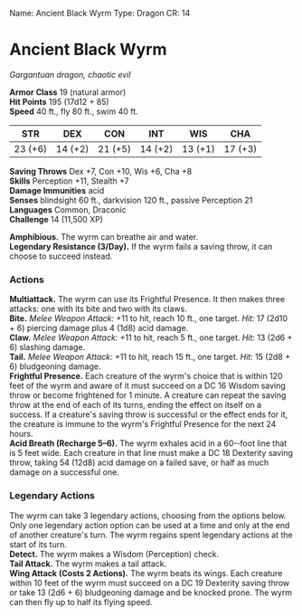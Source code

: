 Name: Ancient Black Wyrm
Type: Dragon
CR: 14

# Ancient Black Wyrm
_Gargantuan dragon, chaotic evil_

**Armor Class** 19 (natural armor)    
**Hit Points** 195 (17d12 + 85)    
**Speed** 40 ft., fly 80 ft., swim 40 ft. 

| STR     | DEX     | CON     | INT     | WIS     | CHA     |
|---------|---------|---------|---------|---------|---------|
| 23 (+6) | 14 (+2) | 21 (+5) | 14 (+2) | 13 (+1) | 17 (+3) |

**Saving Throws** Dex +7, Con +10, Wis +6, Cha +8    
**Skills** Perception +11, Stealth +7    
**Damage Immunities** acid    
**Senses** blindsight 60 ft., darkvision 120 ft., passive Perception 21    
**Languages** Common, Draconic    
**Challenge** 14 (11,500 XP) 

**Amphibious.** The wyrm can breathe air and water.    
**Legendary Resistance (3/Day).** If the wyrm fails a saving throw, it can choose to succeed instead. 

### Actions 
**Multiattack.** The wyrm can use its Frightful Presence. It then makes three attacks: one with its bite and two with its claws.    
**Bite.** _Melee Weapon Attack:_ +11 to hit, reach 10 ft., one target. _Hit:_ 17 (2d10 + 6) piercing damage plus 4 (1d8) acid damage.    
**Claw.** _Melee Weapon Attack:_ +11 to hit, reach 5 ft., one target. _Hit:_ 13 (2d6 + 6) slashing damage.    
**Tail.** _Melee Weapon Attack:_ +11 to hit, reach 15 ft., one target. _Hit:_ 15 (2d8 + 6) bludgeoning damage.    
**Frightful Presence.** Each creature of the wyrm's choice that is within 120 feet of the wyrm and aware of it must succeed on a DC 16 Wisdom saving throw or become frightened for 1 minute. A creature can repeat the saving throw at the end of each of its turns, ending the effect on itself on a success. If a creature's saving throw is successful or the effect ends for it, the creature is immune to the wyrm's Frightful Presence for the next 24 hours.    
**Acid Breath (Recharge 5–6).** The wyrm exhales acid in a 60-­‐foot line that is 5 feet wide. Each creature in that line must make a DC 18 Dexterity saving throw, taking 54 (12d8) acid damage on a failed save, or half as much damage on a successful one. 

### Legendary Actions 
The wyrm can take 3 legendary actions, choosing from the options below. Only one legendary action option can be used at a time and only at the end of another creature's turn. The wyrm regains spent legendary actions at the start of its turn.    
**Detect.** The wyrm makes a Wisdom (Perception) check.    
**Tail Attack.** The wyrm makes a tail attack.    
**Wing Attack (Costs 2 Actions).** The wyrm beats its wings. Each creature within 10 feet of the wyrm must succeed on a DC 19 Dexterity saving throw or take 13 (2d6 + 6) bludgeoning damage and be knocked prone. The wyrm can then fly up to half its flying speed.